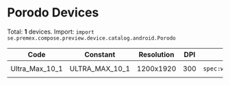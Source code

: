 # Porodo Devices

Total: **1** devices. Import: `import se.premex.compose.preview.device.catalog.android.Porodo`

| Code | Constant | Resolution | DPI | Compose Spec | Preview Usage |
|------|----------|------------|-----|-------------|---------------|
| Ultra_Max_10_1 | ULTRA_MAX_10_1 | 1200x1920 | 300 | `spec:width=1200px,height=1920px,dpi=300` | `@Preview(device = Porodo.ULTRA_MAX_10_1)` |

<!-- Generated automatically. Do not edit manually. -->
